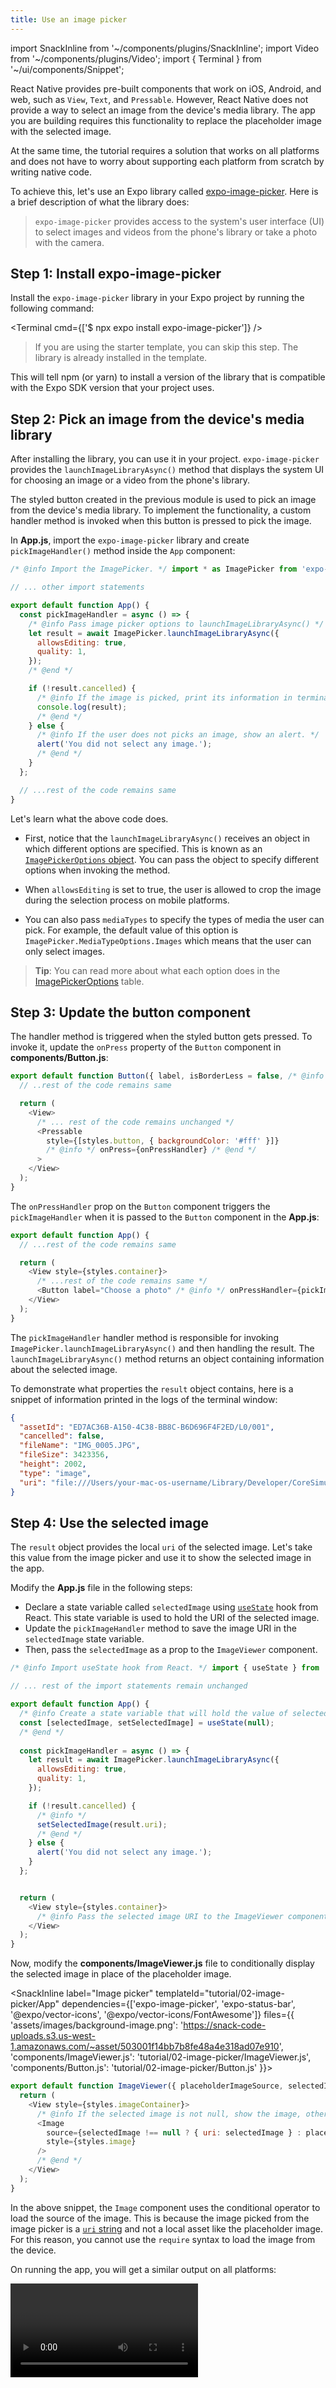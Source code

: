 ```yaml
---
title: Use an image picker
---
```


import SnackInline from '~/components/plugins/SnackInline';
import Video from '~/components/plugins/Video';
import { Terminal } from '~/ui/components/Snippet';

React Native provides pre-built components that work on iOS, Android, and web, such as `View`, `Text`, and `Pressable`. However, React Native does not provide a way to select an image from the device's media library. The app you are building requires this functionality to replace the placeholder image with the selected image.

At the same time, the tutorial requires a solution that works on all platforms and does not have to worry about supporting each platform from scratch by writing native code.

To achieve this, let's use an Expo library called [expo-image-picker](/versions/latest/sdk/imagepicker). Here is a brief description of what the library does:

> `expo-image-picker` provides access to the system's user interface (UI) to select images and videos from the phone's library or take a photo with the camera.

## Step 1: Install expo-image-picker

Install the `expo-image-picker` library in your Expo project by running the following command:

<Terminal cmd={['$ npx expo install expo-image-picker']} />

> If you are using the starter template, you can skip this step. The library is already installed in the template.

This will tell npm (or yarn) to install a version of the library that is compatible with the Expo SDK version that your project uses.

## Step 2: Pick an image from the device's media library

After installing the library, you can use it in your project. `expo-image-picker` provides the `launchImageLibraryAsync()` method that displays the system UI for choosing an image or a video from the phone's library.

The styled button created in the previous module is used to pick an image from the device's media library. To implement the functionality, a custom handler method is invoked when this button is pressed to pick the image.

In **App.js**, import the `expo-image-picker` library and create `pickImageHandler()` method inside the `App` component:

<!-- prettier-ignore -->
```js
/* @info Import the ImagePicker. */ import * as ImagePicker from 'expo-image-picker'; /* @end */

// ... other import statements

export default function App() {
  const pickImageHandler = async () => {
    /* @info Pass image picker options to launchImageLibraryAsync() */
    let result = await ImagePicker.launchImageLibraryAsync({
      allowsEditing: true,
      quality: 1,
    });
    /* @end */

    if (!result.cancelled) {
      /* @info If the image is picked, print its information in terminal window. */
      console.log(result);
      /* @end */
    } else {
      /* @info If the user does not picks an image, show an alert. */
      alert('You did not select any image.');
      /* @end */
    }
  };

  // ...rest of the code remains same
}
```

Let's learn what the above code does.

- First, notice that the `launchImageLibraryAsync()` receives an object in which different options are specified. This is known as an [`ImagePickerOptions` object](/versions/latest/sdk/imagepicker/#imagepickeroptions). You can pass the object to specify different options when invoking the method.

- When `allowsEditing` is set to true, the user is allowed to crop the image during the selection process on mobile platforms.
- You can also pass `mediaTypes` to specify the types of media the user can pick. For example, the default value of this option is `ImagePicker.MediaTypeOptions.Images` which means that the user can only select images.

> **Tip**: You can read more about what each option does in the [ImagePickerOptions](/versions/latest/sdk/imagepicker/#imagepickeroptions) table.

## Step 3: Update the button component

The handler method is triggered when the styled button gets pressed. To invoke it, update the `onPress` property of the `Button` component in **components/Button.js**:

<!-- prettier-ignore -->
```js
export default function Button({ label, isBorderLess = false, /* @info Pass this prop to trigger the handler method from the parent component. */ onPressHandler/* @end */}) {
  // ..rest of the code remains same

  return (
    <View>
      /* ... rest of the code remains unchanged */
      <Pressable
        style={[styles.button, { backgroundColor: '#fff' }]}
        /* @info */ onPress={onPressHandler} /* @end */
      >        
    </View>
  );
}
```

The `onPressHandler` prop on the `Button` component triggers the `pickImageHandler` when it is passed to the `Button` component in the **App.js**:

<!-- prettier-ignore -->
```js
export default function App() {
  // ...rest of the code remains same

  return (
    <View style={styles.container}>
      /* ...rest of the code remains same */
      <Button label="Choose a photo" /* @info */ onPressHandler={pickImageHandler} /* @end */ />
    </View>
  );
}
```

The `pickImageHandler` handler method is responsible for invoking `ImagePicker.launchImageLibraryAsync()` and then handling the result. The `launchImageLibraryAsync()` method returns an object containing information about the selected image.

To demonstrate what properties the `result` object contains, here is a snippet of information printed in the logs of the terminal window:

```json
{
  "assetId": "ED7AC36B-A150-4C38-BB8C-B6D696F4F2ED/L0/001",
  "cancelled": false,
  "fileName": "IMG_0005.JPG",
  "fileSize": 3423356,
  "height": 2002,
  "type": "image",
  "uri": "file:///Users/your-mac-os-username/Library/Developer/CoreSimulator/Devices/7C9DD290-834F-426D-A774-EBD583305F84/data/Containers/Data/Application/C5EC31DB-A654-48DF-9F42-5864DF16257B/Library/Caches/ExponentExperienceData/%2540anonymous%252FStickerSmash-a004aacc-74c3-4374-a6a9-1748f56f6b8e/ImagePicker/C1AE11EF-C8B6-4BE8-8EE3-E1779A43653A.jpg"
}
```

## Step 4: Use the selected image

The `result` object provides the local `uri` of the selected image. Let's take this value from the image picker and use it to show the selected image in the app.

Modify the **App.js** file in the following steps:

- Declare a state variable called `selectedImage` using [`useState`](https://reactjs.org/docs/hooks-state.html) hook from React. This state variable is used to hold the URI of the selected image.
- Update the `pickImageHandler` method to save the image URI in the `selectedImage` state variable.
- Then, pass the `selectedImage` as a prop to the `ImageViewer` component.

<!-- prettier-ignore -->
```js
/* @info Import useState hook from React. */ import { useState } from 'react'; /* @end */

// ... rest of the import statements remain unchanged

export default function App() {
  /* @info Create a state variable that will hold the value of selected image. */
  const [selectedImage, setSelectedImage] = useState(null);
  /* @end */
  
  const pickImageHandler = async () => {
    let result = await ImagePicker.launchImageLibraryAsync({
      allowsEditing: true,
      quality: 1,
    });

    if (!result.cancelled) {
      /* @info */
      setSelectedImage(result.uri);
      /* @end */
    } else {
      alert('You did not select any image.');
    }
  };


  return (
    <View style={styles.container}>
      /* @info Pass the selected image URI to the ImageViewer component. */<ImageViewer placeholderImageSource={PlaceholderImage} selectedImage={selectedImage} />/* @end */            
    </View>
  );
}
```

Now, modify the **components/ImageViewer.js** file to conditionally display the selected image in place of the placeholder image.

<SnackInline
label="Image picker"
templateId="tutorial/02-image-picker/App"
dependencies={['expo-image-picker', 'expo-status-bar', '@expo/vector-icons', '@expo/vector-icons/FontAwesome']}
files={{
'assets/images/background-image.png': 'https://snack-code-uploads.s3.us-west-1.amazonaws.com/~asset/503001f14bb7b8fe48a4e318ad07e910',
'components/ImageViewer.js': 'tutorial/02-image-picker/ImageViewer.js',
'components/Button.js': 'tutorial/02-image-picker/Button.js'
}}>

<!-- prettier-ignore -->
```js
export default function ImageViewer({ placeholderImageSource, selectedImage }) {
  return (
    <View style={styles.imageContainer}>
      /* @info If the selected image is not null, show the image, otherwise, show the placeholder image */
      <Image
        source={selectedImage !== null ? { uri: selectedImage } : placeholderImageSource}
        style={styles.image}
      />
      /* @end */
    </View>
  );
}
```

</SnackInline>

In the above snippet, the `Image` component uses the conditional operator to load the source of the image. This is because the image picked from the image picker is a [`uri` string](https://reactnative.dev/docs/images#network-images) and not a local asset like the placeholder image. For this reason, you cannot use the `require` syntax to load the image from the device.

On running the app, you will get a similar output on all platforms:

<Video file="tutorial/image-picker-demo.mp4" />

> The images used for demo in this tutorial are hand picked from [Unsplash](https://unsplash.com/photos/hpTH5b6mo2s).

## Up next

You have now added the functionality to pick an image from the device's media library. The `expo-image-picker` library supports both mobile and web platforms.

In the next module, let's learn how to [create an emoji picker modal component](/tutorial/create-a-modal).
